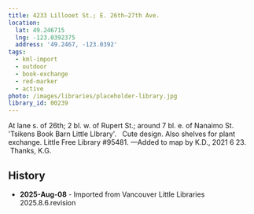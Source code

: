 ```yaml
---
title: 4233 Lillooet St.; E. 26th—27th Ave.
location:
  lat: 49.246715
  lng: -123.0392375
  address: '49.2467, -123.0392'
tags:
  - kml-import
  - outdoor
  - book-exchange
  - red-marker
  - active
photo: /images/libraries/placeholder-library.jpg
library_id: 00239
---
```

At lane s. of 26th; 2 bl. w. of Rupert St.; 
around 7 bl. e. of Nanaimo St.
'Tsikens Book Barn Little LIbrary'.   Cute design.
Also shelves for plant exchange.
Little Free Library #95481.
—Added to map by K.D., 2021 6 23.  Thanks, K.G.

## History
- **2025-Aug-08** - Imported from Vancouver Little Libraries 2025.8.6.revision
